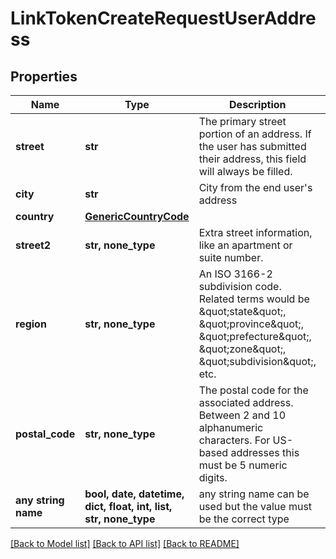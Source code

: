 # LinkTokenCreateRequestUserAddress


## Properties
Name | Type | Description | Notes
------------ | ------------- | ------------- | -------------
**street** | **str** | The primary street portion of an address. If the user has submitted their address, this field will always be filled. | 
**city** | **str** | City from the end user&#39;s address | 
**country** | [**GenericCountryCode**](GenericCountryCode.md) |  | 
**street2** | **str, none_type** | Extra street information, like an apartment or suite number. | [optional] 
**region** | **str, none_type** | An ISO 3166-2 subdivision code. Related terms would be \&quot;state\&quot;, \&quot;province\&quot;, \&quot;prefecture\&quot;, \&quot;zone\&quot;, \&quot;subdivision\&quot;, etc. | [optional] 
**postal_code** | **str, none_type** | The postal code for the associated address. Between 2 and 10 alphanumeric characters. For US-based addresses this must be 5 numeric digits. | [optional] 
**any string name** | **bool, date, datetime, dict, float, int, list, str, none_type** | any string name can be used but the value must be the correct type | [optional]

[[Back to Model list]](../README.md#documentation-for-models) [[Back to API list]](../README.md#documentation-for-api-endpoints) [[Back to README]](../README.md)



